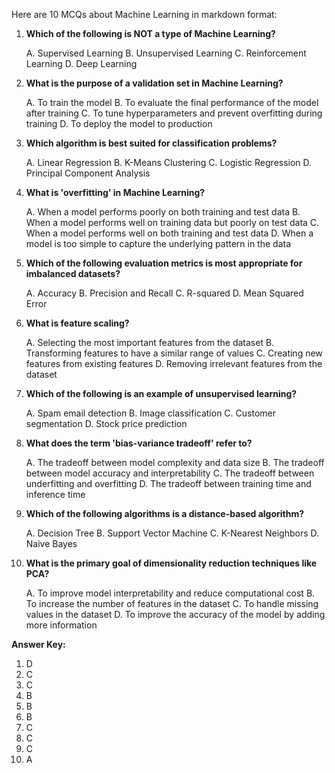 Here are 10 MCQs about Machine Learning in markdown format:

1.  **Which of the following is NOT a type of Machine Learning?**

    A. Supervised Learning
    B. Unsupervised Learning
    C. Reinforcement Learning
    D. Deep Learning

2.  **What is the purpose of a validation set in Machine Learning?**

    A. To train the model
    B. To evaluate the final performance of the model after training
    C. To tune hyperparameters and prevent overfitting during training
    D. To deploy the model to production

3.  **Which algorithm is best suited for classification problems?**

    A. Linear Regression
    B. K-Means Clustering
    C. Logistic Regression
    D. Principal Component Analysis

4.  **What is 'overfitting' in Machine Learning?**

    A. When a model performs poorly on both training and test data
    B. When a model performs well on training data but poorly on test data
    C. When a model performs well on both training and test data
    D. When a model is too simple to capture the underlying pattern in the data

5.  **Which of the following evaluation metrics is most appropriate for imbalanced datasets?**

    A. Accuracy
    B. Precision and Recall
    C. R-squared
    D. Mean Squared Error

6.  **What is feature scaling?**

    A. Selecting the most important features from the dataset
    B. Transforming features to have a similar range of values
    C. Creating new features from existing features
    D. Removing irrelevant features from the dataset

7.  **Which of the following is an example of unsupervised learning?**

    A. Spam email detection
    B. Image classification
    C. Customer segmentation
    D. Stock price prediction

8.  **What does the term 'bias-variance tradeoff' refer to?**

    A. The tradeoff between model complexity and data size
    B. The tradeoff between model accuracy and interpretability
    C. The tradeoff between underfitting and overfitting
    D. The tradeoff between training time and inference time

9.  **Which of the following algorithms is a distance-based algorithm?**

    A. Decision Tree
    B. Support Vector Machine
    C. K-Nearest Neighbors
    D. Naive Bayes

10. **What is the primary goal of dimensionality reduction techniques like PCA?**

    A. To improve model interpretability and reduce computational cost
    B. To increase the number of features in the dataset
    C. To handle missing values in the dataset
    D. To improve the accuracy of the model by adding more information


**Answer Key:**
1.  D
2.  C
3.  C
4.  B
5.  B
6.  B
7.  C
8.  C
9.  C
10. A
